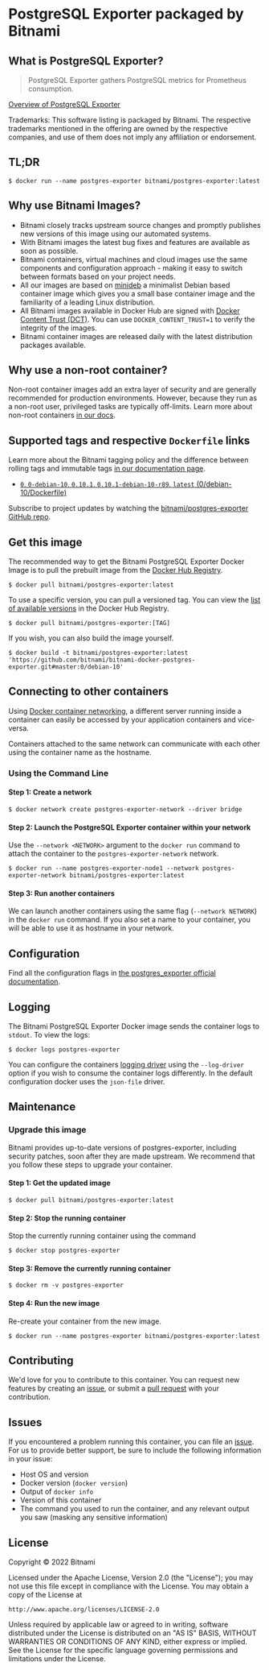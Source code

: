 # PostgreSQL Exporter packaged by Bitnami

## What is PostgreSQL Exporter?

> PostgreSQL Exporter gathers PostgreSQL metrics for Prometheus consumption.

[Overview of PostgreSQL Exporter](https://github.com/wrouesnel/postgres_exporter)

Trademarks: This software listing is packaged by Bitnami. The respective trademarks mentioned in the offering are owned by the respective companies, and use of them does not imply any affiliation or endorsement.

## TL;DR

```console
$ docker run --name postgres-exporter bitnami/postgres-exporter:latest
```

## Why use Bitnami Images?

* Bitnami closely tracks upstream source changes and promptly publishes new versions of this image using our automated systems.
* With Bitnami images the latest bug fixes and features are available as soon as possible.
* Bitnami containers, virtual machines and cloud images use the same components and configuration approach - making it easy to switch between formats based on your project needs.
* All our images are based on [minideb](https://github.com/bitnami/minideb) a minimalist Debian based container image which gives you a small base container image and the familiarity of a leading Linux distribution.
* All Bitnami images available in Docker Hub are signed with [Docker Content Trust (DCT)](https://docs.docker.com/engine/security/trust/content_trust/). You can use `DOCKER_CONTENT_TRUST=1` to verify the integrity of the images.
* Bitnami container images are released daily with the latest distribution packages available.

## Why use a non-root container?

Non-root container images add an extra layer of security and are generally recommended for production environments. However, because they run as a non-root user, privileged tasks are typically off-limits. Learn more about non-root containers [in our docs](https://docs.bitnami.com/tutorials/work-with-non-root-containers/).

## Supported tags and respective `Dockerfile` links

Learn more about the Bitnami tagging policy and the difference between rolling tags and immutable tags [in our documentation page](https://docs.bitnami.com/tutorials/understand-rolling-tags-containers/).


* [`0`, `0-debian-10`, `0.10.1`, `0.10.1-debian-10-r89`, `latest` (0/debian-10/Dockerfile)](https://github.com/bitnami/bitnami-docker-postgres-exporter/blob/0.10.1-debian-10-r89/0/debian-10/Dockerfile)

Subscribe to project updates by watching the [bitnami/postgres-exporter GitHub repo](https://github.com/bitnami/bitnami-docker-postgres-exporter).

## Get this image

The recommended way to get the Bitnami PostgreSQL Exporter Docker Image is to pull the prebuilt image from the [Docker Hub Registry](https://hub.docker.com/r/bitnami/postgres-exporter).

```console
$ docker pull bitnami/postgres-exporter:latest
```

To use a specific version, you can pull a versioned tag. You can view the [list of available versions](https://hub.docker.com/r/bitnami/postgres-exporter/tags/) in the Docker Hub Registry.

```console
$ docker pull bitnami/postgres-exporter:[TAG]
```

If you wish, you can also build the image yourself.

```console
$ docker build -t bitnami/postgres-exporter:latest 'https://github.com/bitnami/bitnami-docker-postgres-exporter.git#master:0/debian-10'
```

## Connecting to other containers

Using [Docker container networking](https://docs.docker.com/engine/userguide/networking/), a different server running inside a container can easily be accessed by your application containers and vice-versa.

Containers attached to the same network can communicate with each other using the container name as the hostname.

### Using the Command Line

#### Step 1: Create a network

```console
$ docker network create postgres-exporter-network --driver bridge
```

#### Step 2: Launch the PostgreSQL Exporter container within your network

Use the `--network <NETWORK>` argument to the `docker run` command to attach the container to the `postgres-exporter-network` network.

```console
$ docker run --name postgres-exporter-node1 --network postgres-exporter-network bitnami/postgres-exporter:latest
```

#### Step 3: Run another containers

We can launch another containers using the same flag (`--network NETWORK`) in the `docker run` command. If you also set a name to your container, you will be able to use it as hostname in your network.

## Configuration

Find all the configuration flags in [the postgres_exporter official documentation](https://github.com/wrouesnel/postgres_exporter#flags).

## Logging

The Bitnami PostgreSQL Exporter Docker image sends the container logs to `stdout`. To view the logs:

```console
$ docker logs postgres-exporter
```

You can configure the containers [logging driver](https://docs.docker.com/engine/admin/logging/overview/) using the `--log-driver` option if you wish to consume the container logs differently. In the default configuration docker uses the `json-file` driver.

## Maintenance

### Upgrade this image

Bitnami provides up-to-date versions of postgres-exporter, including security patches, soon after they are made upstream. We recommend that you follow these steps to upgrade your container.

#### Step 1: Get the updated image

```console
$ docker pull bitnami/postgres-exporter:latest
```

#### Step 2: Stop the running container

Stop the currently running container using the command

```console
$ docker stop postgres-exporter
```

#### Step 3: Remove the currently running container

```console
$ docker rm -v postgres-exporter
```

#### Step 4: Run the new image

Re-create your container from the new image.

```console
$ docker run --name postgres-exporter bitnami/postgres-exporter:latest
```

## Contributing

We'd love for you to contribute to this container. You can request new features by creating an [issue](https://github.com/bitnami/bitnami-docker-postgres-exporter/issues), or submit a [pull request](https://github.com/bitnami/bitnami-docker-postgres-exporter/pulls) with your contribution.

## Issues

If you encountered a problem running this container, you can file an [issue](https://github.com/bitnami/bitnami-docker-postgres-exporter/issues/new). For us to provide better support, be sure to include the following information in your issue:

- Host OS and version
- Docker version (`docker version`)
- Output of `docker info`
- Version of this container
- The command you used to run the container, and any relevant output you saw (masking any sensitive information)

## License
Copyright &copy; 2022 Bitnami

Licensed under the Apache License, Version 2.0 (the "License");
you may not use this file except in compliance with the License.
You may obtain a copy of the License at

    http://www.apache.org/licenses/LICENSE-2.0

Unless required by applicable law or agreed to in writing, software
distributed under the License is distributed on an "AS IS" BASIS,
WITHOUT WARRANTIES OR CONDITIONS OF ANY KIND, either express or implied.
See the License for the specific language governing permissions and
limitations under the License.
